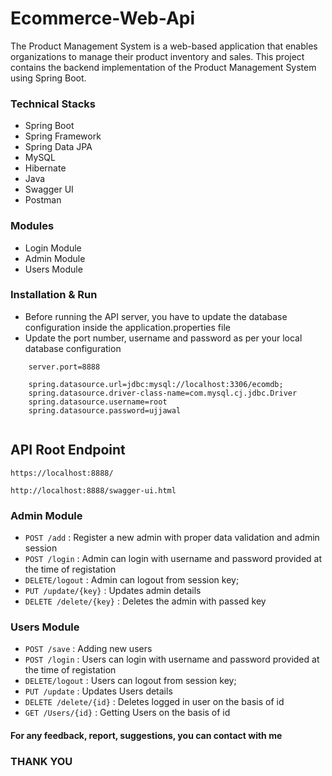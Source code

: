 # Ecommerce-Web-Api

The Product Management System is a web-based application that enables organizations to manage their product inventory and sales. This project contains the backend implementation of the Product Management System using Spring Boot.


### Technical Stacks

- Spring Boot 
- Spring Framework
- Spring Data JPA 
- MySQL 
- Hibernate
- Java
- Swagger UI
- Postman


### Modules
-  Login Module
-	 Admin Module
-	 Users Module



### Installation & Run
- Before running the API server, you have to update the database configuration inside the application.properties file
- Update the port number, username and password as per your local database configuration
````
    server.port=8888

    spring.datasource.url=jdbc:mysql://localhost:3306/ecomdb;
    spring.datasource.driver-class-name=com.mysql.cj.jdbc.Driver
    spring.datasource.username=root
    spring.datasource.password=ujjawal
    
````
## API Root Endpoint

`https://localhost:8888/`

`http://localhost:8888/swagger-ui.html`


### Admin Module

* `POST /add` : Register a new admin with proper data validation and admin session
* `POST /login` : Admin can login with username  and password provided at the time of registation
* `DELETE/logout` : Admin can logout from session key;
* `PUT /update/{key}` : Updates admin details
* `DELETE /delete/{key}` : Deletes the admin with passed key


### Users Module


* `POST /save` : Adding new users
* `POST /login` : Users can login with username  and password provided at the time of registation
*  `DELETE/logout` : Users can logout from session key;
* `PUT /update` : Updates Users details 
* `DELETE /delete/{id}` : Deletes logged in user on the basis of id
* `GET /Users/{id}` : Getting Users on the basis of id


#### For any feedback, report, suggestions, you can contact with me
### THANK YOU


